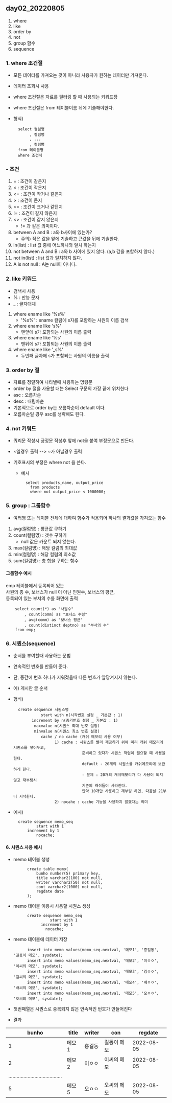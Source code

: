 ## day02_20220805

1. where
2. like
3. order by
4. not
5. group 함수
6. sequence

### 1. where 조건절

- 모든 데이터를 가져오는 것이 아니라 사용자가 원하는 데이터만 가져온다.
- 데이터 조회시 사용
- where 조건절은 자료를 필터링 할 때 사용되는 키워드장
- where 조건절은 from 테이블이름 뒤에 기술해야한다.
- 형식)

        select 컬럼명
             , 컬럼명
             , ...
             , 컬럼명
        from 테이블명
        where 조건식

### - 조건

1. = : 조건이 같은지
2. < : 조건이 작은지
3. <= : 조건이 작거나 같은지
4. \> : 조건이 큰지
5. \>= : 조건이 크거나 같던지
6. != : 조건이 같지 않은지
7. <> : 조건이 같지 않은지
   - != 과 같은 의미이다.
8. between A and B : a와 b사이에 있는가?
   - 주의) 작은 값을 앞에 기술하고 큰값을 뒤에 기술한다.
9. in(list) : list 값 중에 어느하나와 일치 하는지
10. not between A and B : a와 b 사이에 있지 않다. (a,b 값을 포함하지 않다.)
11. not in(list) : list 값과 일치하지 않다.
12. A is not null : A는 null이 아니다.

### 2. like 키워드

- 검색시 사용
- % : 만능 문자
- \_ : 글자대체

1.  where ename like '%s%'
    - '%s%' : ename 컬럼에 s자를 포함하는 사원의 이름 검색
2.  where ename like 's%'
    - 맨앞에 s가 포함되는 사원의 이름 출력
3.  where ename like '%s'
    - 맨뒤에 s가 포함되는 사원의 이름 출력
4.  where ename like '\_s%'
    - 두번째 글자에 s가 포함되는 사원의 이름을 출력

### 3. order by 절

- 자료를 정렬하여 나타낼때 사용하는 명령문
- order by 절을 사용할 대는 Select 구문의 가장 끝에 위치한다
- asc : 오름차순
- desc : 내림차순
- 기본적으로 order by는 오름차순이 default 이다.
- 오름차순일 경우 asc를 생략해도 된다.

### 4. not 키워드

- 쿼리문 작성시 긍정문 작성후 앞에 not을 붙여 부정문으로 만든다.
- ~일경우 출력 --> ~가 아닐경우 출력
- 기호표시의 부정은 where not 을 쓴다.

  - 예시

          select products_name, output_price
            from products
            where not output_price < 1000000;

### 5. group : 그룹함수

- 여러행 또는 테이블 전체에 대하여 함수가 적용되어 하나의 결과값을 가져오는 함수

1. avg(컬럼명) : 평균값 구하기
2. count(컬럼명) : 갯수 구하기
   - null 값은 카운트 되지 않는다.
3. max(컬럼명) : 해당 컬럼의 최대값
4. min(컬럼명) : 해당 컬럼의 최소값
5. sum(컬럼명) : 총 합을 구하는 함수

#### 그룹함수 예시

emp 테이블에서 등록되어 있는 <br>
사원의 총 수, 보너스가 null 이 아닌 인원수, 보너스의 평균, <br>
등록되어 있는 부서의 수를 화면에 출력

        select count(*) as "사원수"
            , count(comm) as "보너스 수령"
            , avg(comm) as "보너스 평균"
            , count(distinct deptno) as "부서의 수"
        from emp;

### 6. 시퀀스(sequence)

- 순서를 부여할때 사용하는 문법
- 연속적인 번호를 만들어 준다.
- 단, 중간에 번호 하나가 지워졌을때 다른 번호가 앞당겨지지 않는다.

- 예) 게시판 글 순서
- 형식)

        create sequence 시퀀스명
                  start with n(시작번호 설정 _ 기본값 : 1)
              increment by n(증가번호 설정 _ 기본값 : 1)
               maxvalue n(시퀀스 최대 번호 설정)
               minvalue n(시퀀스 최소 번호 설정)
                  cache / no cache (캐쉬 메모리 사용 여부)
                        1) cache : 시퀀스를 빨리 제공하기 위해 미리 캐쉬 메모리에 시퀀스를 넣어두고,
                                    준비하고 있다가 시퀀스 작업이 필요할 때 사용을 한다.
                                    default - 20개의 시퀀스를 캐쉬메모리에 보관하게 한다.
                                    - 문제 : 20개의 캐쉬메모리가 다 사용이 되지 않고 재부팅시
                                    기존의 캐쉬들이 사라진다.
                                    만약 10개만 사용하고 재부팅 하면, 다음날 21부터 시작한다.
                        2) nocahe : cache 기능을 사용하지 않겠다는 의미

- 예시)

        create sequence memo_seq
                start with 1
            increment by 1
                nocache;

#### 6. 시퀀스 사용 예시

- memo 테이블 생성

            create table memo(
                bunho number(5) primary key, 
                title varchar2(100) not null,
                writer varchar2(50) not null,
                cont varchar2(1000) not null,
                regdate date
            );

- memo 테이블 이용시 사용할 시퀀스 생성
 
            create sequence memo_seq
                      start with 1
                  increment by 1
                    nocache;
            
- memo 테이블에 데이터 저장

            insert into memo values(memo_seq.nextval, '메모1', '홍길동', '길동이 메모', sysdate);
            insert into memo values(memo_seq.nextval, '메모2', '이ㅇㅇ', '이씨의 메모', sysdate);
            insert into memo values(memo_seq.nextval, '메모3', '김ㅇㅇ', '김씨의 메모', sysdate);
            insert into memo values(memo_seq.nextval, '메모4', '배ㅇㅇ', '배씨의 메모', sysdate);
            insert into memo values(memo_seq.nextval, '메모5', '오ㅇㅇ', '오씨의 메모', sysdate);

- 첫번째열은 시퀀스로 중복되지 않은 연속적인 번호가 만들어진다

- 결과
 
|bunho | title | writer | con |   regdate|
| ---- | ---- |---- |---- |---- |
| 1 | 메모1 | 홍길동 | 길동이 메모 | 2022-08-05 |
| 2 | 메모2 | 이ㅇㅇ | 이씨의 메모 | 2022-08-05 |
| ....................................... |
| 5 | 메모5 | 오ㅇㅇ | 오씨의 메모 | 2022-08-05 |

